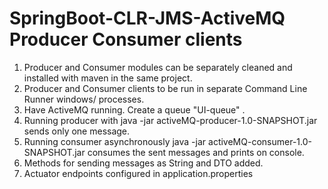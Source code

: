 # SpringBoot-CLR-JMS-ActiveMQ Producer Consumer clients
1. Producer and Consumer modules can be separately cleaned and installed with maven in the same project.
2. Producer and Consumer clients to be run in separate Command Line Runner windows/ processes. 
3. Have ActiveMQ running. Create a queue "UI-queue" .
4. Running producer with java -jar activeMQ-producer-1.0-SNAPSHOT.jar sends only one message.
5. Running consumer asynchronously java -jar activeMQ-consumer-1.0-SNAPSHOT.jar consumes the sent messages and prints on console.
6. Methods for sending messages as String and DTO added.
7. Actuator endpoints configured in application.properties

